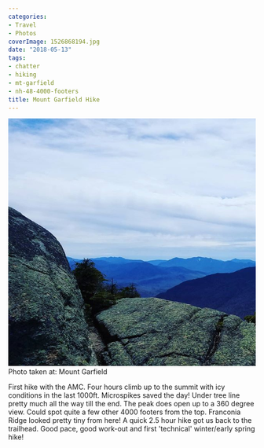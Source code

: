 ```yaml
---
categories:
- Travel
- Photos
coverImage: 1526868194.jpg
date: "2018-05-13"
tags:
- chatter
- hiking
- mt-garfield
- nh-48-4000-footers
title: Mount Garfield Hike
---
```

![](images/1526868194.jpg)
Photo taken at: Mount Garfield

First hike with the AMC. Four hours climb up to the summit with icy conditions in the last 1000ft. Microspikes saved the day! Under tree line pretty much all the way till the end. The peak does open up to a 360 degree view. Could spot quite a few other 4000 footers from the top. Franconia Ridge looked pretty tiny from here! A quick 2.5 hour hike got us back to the trailhead. Good pace, good work-out and first 'technical' winter/early spring hike!
